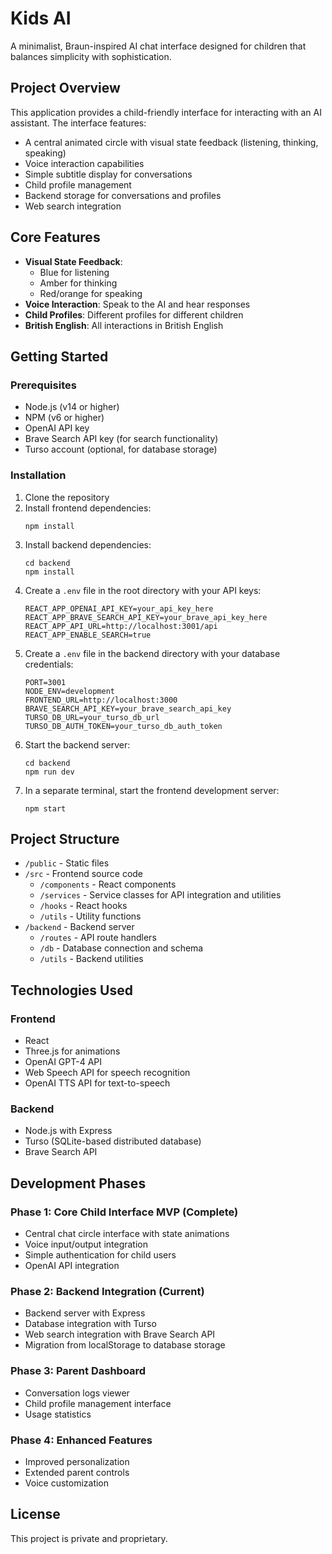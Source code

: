 # Kids AI

A minimalist, Braun-inspired AI chat interface designed for children that balances simplicity with sophistication.

## Project Overview

This application provides a child-friendly interface for interacting with an AI assistant. The interface features:

- A central animated circle with visual state feedback (listening, thinking, speaking)
- Voice interaction capabilities
- Simple subtitle display for conversations
- Child profile management
- Backend storage for conversations and profiles
- Web search integration

## Core Features

- **Visual State Feedback**: 
  - Blue for listening
  - Amber for thinking
  - Red/orange for speaking
- **Voice Interaction**: Speak to the AI and hear responses
- **Child Profiles**: Different profiles for different children
- **British English**: All interactions in British English

## Getting Started

### Prerequisites

- Node.js (v14 or higher)
- NPM (v6 or higher)
- OpenAI API key
- Brave Search API key (for search functionality)
- Turso account (optional, for database storage)

### Installation

1. Clone the repository
2. Install frontend dependencies:
   ```
   npm install
   ```
3. Install backend dependencies:
   ```
   cd backend
   npm install
   ```
4. Create a `.env` file in the root directory with your API keys:
   ```
   REACT_APP_OPENAI_API_KEY=your_api_key_here
   REACT_APP_BRAVE_SEARCH_API_KEY=your_brave_api_key_here
   REACT_APP_API_URL=http://localhost:3001/api
   REACT_APP_ENABLE_SEARCH=true
   ```
5. Create a `.env` file in the backend directory with your database credentials:
   ```
   PORT=3001
   NODE_ENV=development
   FRONTEND_URL=http://localhost:3000
   BRAVE_SEARCH_API_KEY=your_brave_search_api_key
   TURSO_DB_URL=your_turso_db_url
   TURSO_DB_AUTH_TOKEN=your_turso_db_auth_token
   ```
6. Start the backend server:
   ```
   cd backend
   npm run dev
   ```
7. In a separate terminal, start the frontend development server:
   ```
   npm start
   ```

## Project Structure

- `/public` - Static files
- `/src` - Frontend source code
  - `/components` - React components
  - `/services` - Service classes for API integration and utilities
  - `/hooks` - React hooks
  - `/utils` - Utility functions
- `/backend` - Backend server
  - `/routes` - API route handlers
  - `/db` - Database connection and schema
  - `/utils` - Backend utilities

## Technologies Used

### Frontend
- React
- Three.js for animations
- OpenAI GPT-4 API
- Web Speech API for speech recognition
- OpenAI TTS API for text-to-speech

### Backend
- Node.js with Express
- Turso (SQLite-based distributed database)
- Brave Search API

## Development Phases

### Phase 1: Core Child Interface MVP (Complete)
- Central chat circle interface with state animations
- Voice input/output integration
- Simple authentication for child users
- OpenAI API integration

### Phase 2: Backend Integration (Current)
- Backend server with Express
- Database integration with Turso
- Web search integration with Brave Search API
- Migration from localStorage to database storage

### Phase 3: Parent Dashboard
- Conversation logs viewer
- Child profile management interface
- Usage statistics

### Phase 4: Enhanced Features
- Improved personalization
- Extended parent controls
- Voice customization

## License

This project is private and proprietary.
